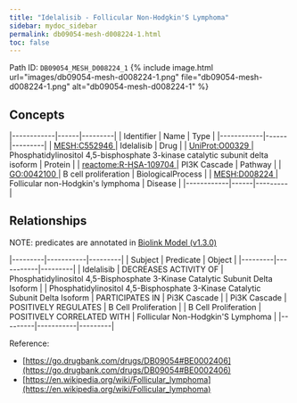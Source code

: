```yaml
---
title: "Idelalisib - Follicular Non-Hodgkin'S Lymphoma"
sidebar: mydoc_sidebar
permalink: db09054-mesh-d008224-1.html
toc: false 
---
```



Path ID: `DB09054_MESH_D008224_1`
{% include image.html url="images/db09054-mesh-d008224-1.png" file="db09054-mesh-d008224-1.png" alt="db09054-mesh-d008224-1" %}

## Concepts

|------------|------|---------|
| Identifier | Name | Type    |
|------------|------|---------|
| <a href="https://identifiers.org/MESH:C552946">MESH:C552946 </a> | Idelalisib | Drug |
| <a href="https://identifiers.org/UniProt:O00329">UniProt:O00329 </a> | Phosphatidylinositol 4,5-bisphosphate 3-kinase catalytic subunit delta isoform | Protein |
| <a href="https://identifiers.org/reactome:R-HSA-109704">reactome:R-HSA-109704 </a> | PI3K Cascade | Pathway |
| <a href="https://identifiers.org/GO:0042100">GO:0042100 </a> | B cell proliferation | BiologicalProcess |
| <a href="https://identifiers.org/MESH:D008224">MESH:D008224 </a> | Follicular non-Hodgkin's lymphoma | Disease |
|------------|------|---------|

## Relationships


NOTE: predicates are annotated in <a href="https://github.com/biolink/biolink-model/releases/tag/v1.3.0">Biolink Model (v1.3.0)</a>

|---------|-----------|---------|
| Subject | Predicate | Object  |
|---------|-----------|---------|
| Idelalisib | DECREASES ACTIVITY OF | Phosphatidylinositol 4,5-Bisphosphate 3-Kinase Catalytic Subunit Delta Isoform |
| Phosphatidylinositol 4,5-Bisphosphate 3-Kinase Catalytic Subunit Delta Isoform | PARTICIPATES IN | Pi3K Cascade |
| Pi3K Cascade | POSITIVELY REGULATES | B Cell Proliferation |
| B Cell Proliferation | POSITIVELY CORRELATED WITH | Follicular Non-Hodgkin'S Lymphoma |
|---------|-----------|---------|

Reference: 
  - [https://go.drugbank.com/drugs/DB09054#BE0002406](https://go.drugbank.com/drugs/DB09054#BE0002406)
  - [https://en.wikipedia.org/wiki/Follicular_lymphoma](https://en.wikipedia.org/wiki/Follicular_lymphoma)
